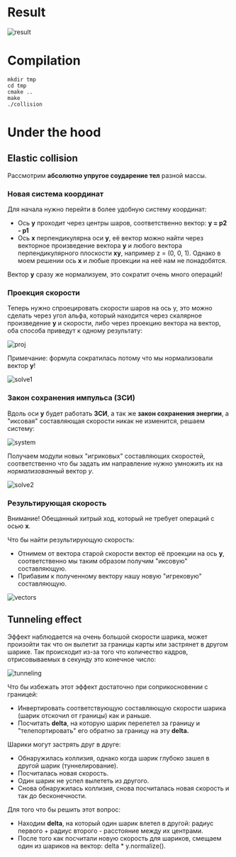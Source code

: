 # Result

![result](img/demo.gif)

# Compilation

```
mkdir tmp
cd tmp
cmake ..
make
./collision
```

# Under the hood

## Elastic collision

Рассмотрим __абсолютно упругое соударение тел__ разной массы.

### Новая система координат

Для начала нужно перейти в более удобную систему координат:
* Ось __у__ проходит через центры шаров, соответственно вектор: __y = p2 - p1__
* Ось __x__ перпендикулярна оси __y__, её вектор можно найти через векторное произведение вектора __у__ и любого вектора перпендикулярного плоскости __ху__, например z = (0, 0, 1). Однако в моем решении ось __х__ и любые проекции на неё нам не понадобятся.

Вектор __у__ сразу же нормализуем, это сократит очень много операций!

### Проекция скорости

Теперь нужно спроецировать скорости шаров на ось у, это можно сделать через угол альфа, который находится через скалярное произведение __у__ и скорости, либо через проекцию вектора на вектор, оба способа приведут к одному результату:

![proj](img/proj.png)

Примечание: формула сократилась потому что мы нормализовали вектор __у__!

![solve1](img/solve_1.png)

### Закон сохранения импульса (ЗСИ)

Вдоль оси __у__ будет работать __ЗСИ__, а так же __закон сохранения энергии__, а "иксовая" составляющая скорости никак не изменится, решаем систему:

![system](img/system.png)

Получаем модули новых "игриковых" составляющих скоростей, соответственно что бы задать им направление нужно умножить их на _нормализованный_ вектор _у_.

![solve2](img/solve_2.png)

### Результирующая скорость

Внимание! Обещанный хитрый ход, который не требует операций с осью __х__.

Что бы найти результирующую скорость:
* Отнимем от вектора старой скорости вектор её проекции на ось __у__, соответственно мы таким образом получим "иксовую" составляющую.
* Прибавим к полученному вектору нашу новую "игрековую" составляющую.

![vectors](img/vectors.png)

## Tunneling effect

Эффект наблюдается на очень большой скорости шарика, может произойти так что он вылетит за границы карты или застрянет в другом шарике. Так происходит из-за того что количество кадров, отрисовываемых в секунду это конечное число:

![tunneling](img/tunneling.png)

Что бы избежать этот эффект достаточно при соприкосновении с границей:
* Инвертировать соответствующую составляющую скорости шарика (шарик отскочил от границы) как и раньше.
* Посчитать __delta__, на которую шарик перелетел за границу и "телепортировать" его обратно за границу на эту __delta.__

Шарики могут застрять друг в друге:
* Обнаружилась коллизия, однако когда шарик глубоко зашел в другой шарик (туннелирование).
* Посчиталась новая скорость.
* Один шарик не успел вылететь из другого.
* Снова обнаружилась коллизия, снова посчиталась новая скорость и так до бесконечности.

Для того что бы решить этот вопрос:
* Находим __delta__, на который один шарик влетел в другой: радиус первого + радиус второго - расстояние между их центрами.
* После того как посчитали новую скорость для шариков, смещаем один из шариков на вектор: delta * y.normalize().
